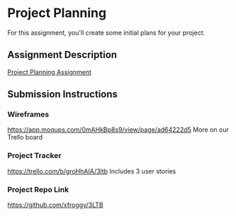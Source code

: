 # Project Planning
For this assignment, you'll create some initial plans for your project.

## Assignment Description
[Project Planning Assignment](https://education.launchcode.org/liftoff/modules/assignments/project-planning)

## Submission Instructions

### Wireframes

https://app.moqups.com/0mAHkBp8s9/view/page/ad64222d5
More on our Trello board

### Project Tracker

https://trello.com/b/groHhAIA/3ltb
Includes 3 user stories

### Project Repo Link

https://github.com/xfroggy/3LTB
